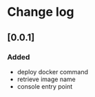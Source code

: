 # Change log

## [0.0.1]

### Added
- deploy docker command
- retrieve image name
- console entry point